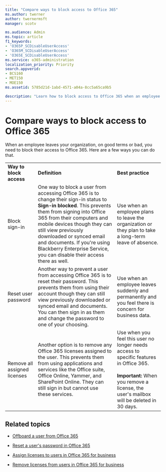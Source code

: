 ```yaml
---
title: "Compare ways to block access to Office 365"
ms.author: twerner
author: twernermsft
manager: scotv

ms.audience: Admin
ms.topic: article
f1_keywords:
- 'O365P_SCDisableUserAccess'
- 'O365M_SCDisableUserAccess'
- 'O365E_SCDisableUserAccess'
ms.service: o365-administration
localization_priority: Priority
search.appverid:
- BCS160
- MET150
- MOE150
ms.assetid: 5785d21d-1abd-4571-a04a-8cc5a65ca9b5

description: "Learn how to block access to Office 365 when an employee leaves your organization."
---
```


# Compare ways to block access to Office 365

When an employee leaves your organization, on good terms or bad, you need to block their access to Office 365. Here are a few ways you can do that.
  
||||
|:-----|:-----|:-----|
|**Way to block access** <br/> |**Definition** <br/> |**Best practice** <br/> |
|Block sign-in  <br/> |One way to block a user from accessing Office 365 is to change their sign-in status to **Sign-in blocked**. This prevents them from signing into Office 365 from their computers and mobile devices though they can still view previously downloaded or synced email and documents. If you're using Blackberry Enterprise Service, you can disable their access there as well.  <br/> |Use when an employee plans to leave the organization or they plan to take a long-term leave of absence.  <br/> |
|Reset user password  <br/> |Another way to prevent a user from accessing Office 365 is to reset their password. This prevents them from using their account though they can still view previously downloaded or synced email and documents. You can then sign in as them and change the password to one of your choosing.  <br/> |Use when an employee leaves suddenly and permanently and you feel there is concern for business data.  <br/> |
|Remove all assigned licenses  <br/> |Another option is to remove any Office 365 licenses assigned to the user. This prevents them from using applications and services like the Office suite, Office Online, Yammer, and SharePoint Online. They can still sign in but cannot use these services.  <br/> |Use when you feel this user no longer needs access to specific features in Office 365.  <br/> <br> **Important:** When you remove a license, the user's mailbox will be deleted in 30 days.
   
## Related topics

- [Offboard a user from Office 365](../add-users/remove-former-employee.md)
    
- [Reset a user's password in Office 365](../add-users/reset-passwords.md)
    
- [Assign licenses to users in Office 365 for business](../subscriptions-and-billing/assign-licenses-to-users.md)
    
- [Remove licenses from users in Office 365 for business](../subscriptions-and-billing/remove-licenses-from-users.md)
    

